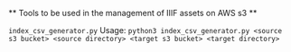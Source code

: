 ** Tools to be used in the management of IIIF assets on AWS s3 **

`index_csv_generator.py`
Usage: `python3 index_csv_generator.py <source s3 bucket> <source directory> <target s3 bucket> <target directory>`